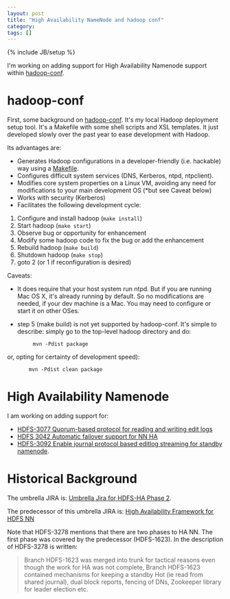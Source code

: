 ```yaml
---
layout: post
title: "High Availability NameNode and hadoop conf"
category: 
tags: []
---
```

{% include JB/setup %}

I'm working on adding support for High Availability Namenode support
within [hadoop-conf](https://github.com/ekoontz/hadoop-conf).

# hadoop-conf

First, some background on
[hadoop-conf](https://github.com/ekoontz/hadoop-conf/blob/master/README). It's my local
Hadoop deployment setup tool. It's a Makefile with some shell scripts
and XSL templates. It just developed slowly over the past year to ease
development with Hadoop. 

Its advantages are:

- Generates Hadoop configurations in a developer-friendly
 (i.e. hackable) way using a [Makefile](http://gnu.org/software/make).
- Configures difficult system services (DNS, Kerberos, ntpd, ntpclient).  
- Modifies core system properties on a Linux VM,
  avoiding any need for modifications to your main development OS (*but see Caveat below)
- Works with security (Kerberos)
- Facilitates the following development cycle:

1. Configure and install hadoop (`make install`)
2. Start hadoop (`make start`)
3. Observe bug or opportunity for enhancement
4. Modify some hadoop code to fix the bug or add the enhancement
5. Rebuild hadoop (`make build`)
6. Shutdown hadoop (`make stop`)
7. goto 2 (or 1 if reconfiguration is desired)

Caveats:

- It does require that your host system run ntpd. But if you are
running Mac OS X, it's already running by default. So no modifications
are needed, if your dev machine is a Mac. You may need to configure or
start it on other OSes.

- step 5 (make build) is not yet supported by
hadoop-conf. It's simple to describe: simply go to the top-level
hadoop directory and do:

      	   mvn -Pdist package

or, opting for certainty of development speed):

      	   mvn -Pdist clean package



# High Availability Namenode

I am working on adding support for: 

- [HDFS-3077 Quorum-based protocol for reading and writing edit logs](https://issues.apache.org/jira/browse/HDFS-3077)
- [HDFS 3042 Automatic failover support for NN HA](https://issues.apache.org/jira/browse/HDFS-3042)
- [HDFS-3092 Enable journal protocol based editlog streaming for standby namenode](https://issues.apache.org/jira/browse/HDFS-3042).

# Historical Background

The umbrella JIRA is: [Umbrella Jira for HDFS-HA Phase 2](https://issues.apache.org/jira/browse/HDFS-3278).

The predecessor of this umbrella JIRA is: [High Availability Framework
for HDFS NN](https://issues.apache.org/jira/browse/HDFS-1623)

Note that HDFS-3278 mentions that there are two phases to HA NN. The
first phase was covered by the predecessor (HDFS-1623). In the
description of HDFS-3278 is written:

> Branch HDFS-1623 was merged into trunk for tactical reasons even
> though the work for HA was not complete, Branch HDFS-1623 contained
> mechanisms for keeping a standby Hot (ie read from shared journal),
> dual block reports, fencing of DNs, Zookeeper library for leader
> election etc.


